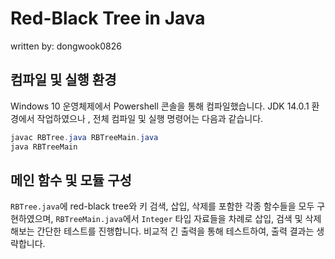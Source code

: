 # Red-Black Tree in Java

written by: dongwook0826

## 컴파일 및 실행 환경

Windows 10 운영체제에서 Powershell 콘솔을 통해 컴파일했습니다. JDK 14.0.1 환경에서 작업하였으나 , 전체 컴파일 및 실행 명령어는 다음과 같습니다.

```Powershell
javac RBTree.java RBTreeMain.java
java RBTreeMain
```

## 메인 함수 및 모듈 구성

`RBTree.java`에 red-black tree와 키 검색, 삽입, 삭제를 포함한 각종 함수들을 모두 구현하였으며, `RBTreeMain.java`에서 `Integer` 타입 자료들을 차례로 삽입, 검색 및 삭제해보는 간단한 테스트를 진행합니다. 비교적 긴 출력을 통해 테스트하여, 출력 결과는 생략합니다.